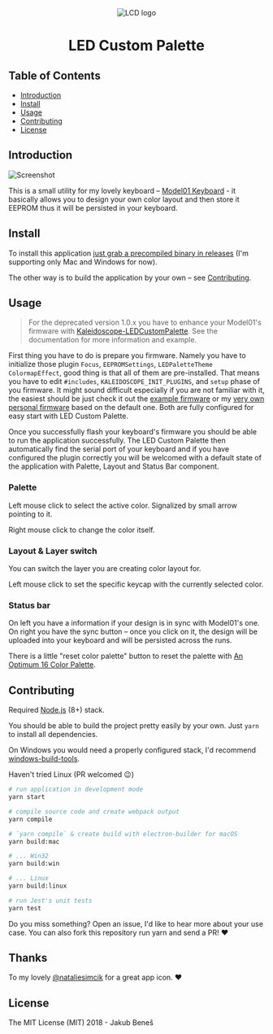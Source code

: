 <div align="center">
 <img src="https://user-images.githubusercontent.com/8135252/43808206-46044a9e-9aac-11e8-82d6-3d872724c87e.png" alt="LCD logo" title="LCD" />

<h1>LED Custom Palette</h1>
</div>

## Table of Contents

- [Introduction](#introduction)
- [Install](#install)
- [Usage](#usage)
- [Contributing](#contributing)
- [License](#license)

## Introduction

<img src="https://user-images.githubusercontent.com/8135252/43947453-70872b1e-9c88-11e8-8e3c-f59025c45d21.png" alt="Screenshot" title="Main screen"/>

This is a small utility for my lovely keyboard – [Model01 Keyboard](https://shop.keyboard.io/) - it basically allows you to design your own color layout and then store it EEPROM thus it will be persisted in your keyboard.

## Install

To install this application [just grab a precompiled binary in releases](https://github.com/jukben/keyboardio-led-custom-palette/releases) (I'm supporting only Mac and Windows for now).

The other way is to build the application by your own – see [Contributing](#contributing).

## Usage

> For the deprecated version 1.0.x you have to enhance your Model01's firmware with [Kaleidoscope-LEDCustomPalette](https://github.com/jukben/Kaleidoscope-LEDCustomPalette). See the documentation for more information and example.

First thing you have to do is prepare you firmware. Namely you have to initialize those plugin `Focus`, `EEPROMSettings`, `LEDPaletteTheme` `ColormapEffect`, good thing is that all of them are pre-installed. That means you have to edit `#includes`, `KALEIDOSCOPE_INIT_PLUGINS`, and `setup` phase of you firmware. It might sound difficult especially if you are not familiar with it, the easiest should be just check it out the [example firmware](./example/Model01-LEDCustomPalette.ino) or my [very own personal firmware](https://github.com/jukben/Model01-Firmware) based on the default one. Both are fully configured for easy start with LED Custom Palette.

Once you successfully flash your keyboard's firmware you should be able to run the application successfully. The LED Custom Palette then automatically find the serial port of your keyboard and if you have configured the plugin correctly you will be welcomed with a default state of the application with Palette, Layout and Status Bar component.

### Palette

Left mouse click to select the active color. Signalized by small arrow pointing to it.

Right mouse click to change the color itself.

### Layout & Layer switch

You can switch the layer you are creating color layout for.

Left mouse click to set the specific keycap with the currently selected color.

### Status bar

On left you have a information if your design is in sync with Model01's one. On right you have the sync button – once you click on it, the design will be uploaded into your keyboard and will be persisted across the runs.

There is a little "reset color palette" button to reset the palette with [An Optimum 16 Color Palette](http://alumni.media.mit.edu/~wad/color/palette.html).

## Contributing

Required [Node.js](http://nodejs.org/) (8+) stack.

You should be able to build the project pretty easily by your own. Just `yarn` to install all dependencies.

On Windows you would need a properly configured stack, I'd recommend [windows-build-tools](https://github.com/felixrieseberg/windows-build-tools).

Haven't tried Linux (PR welcomed 😉)

```bash
# run application in development mode
yarn start

# compile source code and create webpack output
yarn compile

# `yarn compile` & create build with electron-builder for macOS
yarn build:mac

# ... Win32
yarn build:win

# ... Linux
yarn build:linux

# run Jest's unit tests
yarn test
```

Do you miss something? Open an issue, I'd like to hear more about your use case. You can also fork this repository run yarn and send a PR! ❤️

## Thanks

To my lovely [@nataliesimcik](https://www.instagram.com/nataliesimcik/) for a great app icon. ❤️

## License

The MIT License (MIT) 2018 - Jakub Beneš
